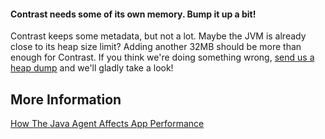 <!--
title: "Reason For "OutOfMemoryError" When Running Contrast Java Agent"
description: "Explanation for the OutOfMemoryError"
tags: "troubleshoot java agent memory"
-->

#### Contrast needs some of its own memory. Bump it up a bit!

Contrast keeps some metadata, but not a lot. Maybe the JVM is already close to its heap size limit? Adding another 32MB should be more than enough for Contrast. If you think we're doing something wrong, [send us a heap dump](mailto:bugs@contrastsecurity.com) and we'll gladly take a look!

## More Information

[How The Java Agent Affects App Performance](troubleshooting_javaapp.html#effect)

